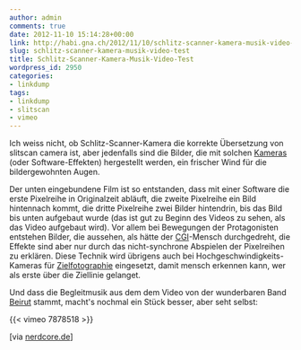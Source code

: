 ```yaml
---
author: admin
comments: true
date: 2012-11-10 15:14:28+00:00
link: http://habi.gna.ch/2012/11/10/schlitz-scanner-kamera-musik-video-test/
slug: schlitz-scanner-kamera-musik-video-test
title: Schlitz-Scanner-Kamera-Musik-Video-Test
wordpress_id: 2950
categories:
- linkdump
tags:
- linkdump
- slitscan
- vimeo
---
```


Ich weiss nicht, ob Schlitz-Scanner-Kamera die korrekte Übersetzung von slitscan camera ist, aber jedenfalls sind die Bilder, die mit solchen [Kameras](http://en.wikipedia.org/wiki/Slit-scan_photography) (oder Software-Effekten) hergestellt werden, ein frischer Wind für die bildergewohnten Augen.

Der unten eingebundene Film ist so entstanden, dass mit einer Software die erste Pixelreihe in Originalzeit abläuft, die zweite Pixelreihe ein Bild hintennach kommt, die dritte Pixelreihe zwei Bilder hintendrin, bis das Bild bis unten aufgebaut wurde (das ist gut zu Beginn des Videos zu sehen, als das Video aufgebaut wird). Vor allem bei Bewegungen der Protagonisten entstehen Bilder, die aussehen, als hätte der [CGI](http://en.wikipedia.org/wiki/Computer-generated_imagery)-Mensch durchgedreht, die Effekte sind aber nur durch das nicht-synchrone Abspielen der Pixelreihen zu erklären. Diese Technik wird übrigens auch bei Hochgeschwindigkeits-Kameras für [Zielfotographie](http://en.wikipedia.org/wiki/Photo_finish) eingesetzt, damit mensch erkennen kann, wer als erste über die Ziellinie gelanget.

Und dass die Begleitmusik aus dem dem Video von der wunderbaren Band [Beirut](http://beirutband.com) stammt, macht's nochmal ein Stück besser, aber seht selbst:

{{< vimeo 7878518 >}}

[via [nerdcore.de](http://www.crackajack.de/2012/11/08/choreographed-slit-scan-dance/)]
